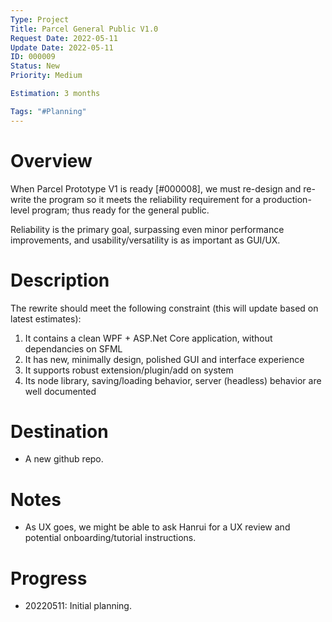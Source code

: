 ```yaml
---
Type: Project
Title: Parcel General Public V1.0
Request Date: 2022-05-11
Update Date: 2022-05-11
ID: 000009
Status: New
Priority: Medium

Estimation: 3 months

Tags: "#Planning"
---
```


# Overview

When Parcel Prototype V1 is ready [#000008], we must re-design and re-write the program so it meets the reliability requirement for a production-level program; thus ready for the general public.

Reliability is the primary goal, surpassing even minor performance improvements, and usability/versatility is as important as GUI/UX.

# Description

The rewrite should meet the following constraint (this will update based on latest estimates):

1. It contains a clean WPF + ASP.Net Core application, without dependancies on SFML
2. It has new, minimally design, polished GUI and interface experience
3. It supports robust extension/plugin/add on system
4. Its node library, saving/loading behavior, server (headless) behavior are well documented

# Destination

* A new github repo.

# Notes

* As UX goes, we might be able to ask Hanrui for a UX review and potential onboarding/tutorial instructions.

# Progress

* 20220511: Initial planning.